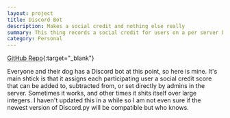 ```yaml
---
layout: project
title: Discord Bot
description: Makes a social credit and nothing else really
summary: This thing records a social credit for users on a per server basis. Sometimes it works and sometimes it doesn't.
category: Personal
---
```


[GitHub Repo](https://github.com/Bahster1/Baht){:target="_blank"}

Everyone and their dog has a Discord bot at this point, so here is mine. It's main shtick is that it assigns each participating user a social credit score that can be added to, subtracted from, or set directly by admins in the server. Sometimes it works, and other times it shits itself over large integers. I haven't updated this in a while so I am not even sure if the newest version of Discord.py will be compatible but who knows. 